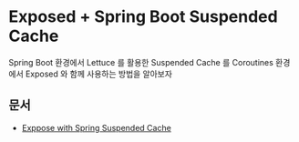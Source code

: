 # Exposed + Spring Boot Suspended Cache

Spring Boot 환경에서 Lettuce 를 활용한 Suspended Cache 를 Coroutines 환경에서 Exposed 와 함께 사용하는 방법을 알아보자

## 문서

* [Exppose with Spring Suspended Cache](https://debop.notion.site/Exposed-with-Suspended-Spring-Cache-1db2744526b080769d2ef307e4a3c6c9)
